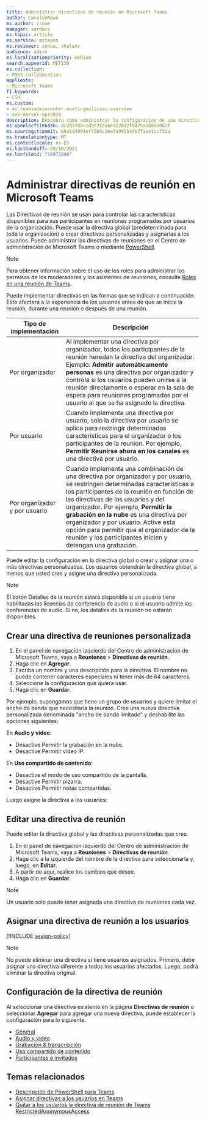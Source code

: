 ```yaml
---
title: Administrar directivas de reunión en Microsoft Teams
author: CarolynRowe
ms.author: crowe
manager: serdars
ms.topic: article
ms.service: msteams
ms.reviewer: sonua, shalenc
audience: admin
ms.localizationpriority: medium
search.appverid: MET150
ms.collection:
- M365-collaboration
appliesto:
- Microsoft Teams
f1.keywords:
- CSH
ms.custom:
- ms.teamsadmincenter.meetingpolicies.overview
- seo-marvel-apr2020
description: Descubra cómo administrar la configuración de una directiva de reunión en Teams con el fin de controlar las características disponibles para sus participantes en reuniones programadas por usuarios.
ms.openlocfilehash: dc2a57daccd9f252abe912892f0475a38859007f
ms.sourcegitcommit: 69a5d4994ef75b9c16efa99554fb7f2ee1ccf52a
ms.translationtype: MT
ms.contentlocale: es-ES
ms.lasthandoff: 09/10/2021
ms.locfileid: "58973048"
---
```

# <a name="manage-meeting-policies-in-microsoft-teams"></a>Administrar directivas de reunión en Microsoft Teams

<a name="bkautomatically-admit-people"> </a>

<a name="bkallow-a-participant-to-give-or-request-control"> </a>

<a name="bkallow-transcription"> </a>

Las Directivas de reunión se usan para controlar las características disponibles para sus participantes en reuniones programadas por usuarios de la organización. Puede usar la directiva global (predeterminada para toda la organización) o crear directivas personalizadas y asignarlas a los usuarios. Puede administrar las directivas de reuniones en el Centro de administración de Microsoft Teams o mediante [PowerShell](teams-powershell-overview.md).

> [!NOTE]
> Para obtener información sobre el uso de los roles para administrar los permisos de los moderadores y los asistentes de reuniones, consulte [Roles en una reunión de Teams](https://support.microsoft.com/office/roles-in-a-teams-meeting-c16fa7d0-1666-4dde-8686-0a0bfe16e019?ui=en-us&rs=en-us&ad=us).

Puede implementar directivas en las formas que se indican a continuación. Esto afectará a la experiencia de los usuarios antes de que se inicie la reunión, durante una reunión o después de una reunión.

|Tipo de implementación  |Descripción  |
|---------|---------|
|Por organizador    |Al implementar una directiva por organizador, todos los participantes de la reunión heredan la directiva del organizador. Ejemplo: **Admitir automáticamente personas** es una directiva por organizador y controla si los usuarios pueden unirse a la reunión directamente o esperar en la sala de espera para reuniones programadas por el usuario al que se ha asignado la directiva.          |
|Por usuario    |Cuando implementa una directiva por usuario, solo la directiva por usuario se aplica para restringir determinadas características para el organizador o los participantes de la reunión. Por ejemplo, **Permitir Reunirse ahora en los canales** es una directiva por usuario.     |
|Por organizador y por usuario     |Cuando implementa una combinación de una directiva por organizador y por usuario, se restringen determinadas características a los participantes de la reunión en función de las directivas de los usuarios y del organizador. Por ejemplo, **Permitir la grabación en la nube** es una directiva por organizador y por usuario. Active esta opción para permitir que el organizador de la reunión y los participantes inicien y detengan una grabación.

Puede editar la configuración en la directiva global o crear y asignar una o más directivas personalizadas. Los usuarios obtendrán la directiva global, a menos que usted cree y asigne una directiva personalizada.

> [!NOTE]
> El botón Detalles de la reunión estará disponible si un usuario tiene habilitadas las licencias de conferencia de audio o si el usuario admite las conferencias de audio. Si no, los detalles de la reunión no estarán disponibles.

## <a name="create-a-custom-meeting-policy"></a>Crear una directiva de reuniones personalizada

1. En el panel de navegación izquierdo del Centro de administración de Microsoft Teams, vaya a **Reuniones** > **Directivas de reunión**.
2. Haga clic en **Agregar**.
3. Escriba un nombre y una descripción para la directiva. El nombre no puede contener caracteres especiales ni tener más de 64 caracteres.
4. Seleccione la configuración que quiera usar.
5. Haga clic en **Guardar**.

Por ejemplo, supongamos que tiene un grupo de usuarios y quiere limitar el ancho de banda que necesitaría la reunión. Cree una nueva directiva personalizada denominada "ancho de banda limitado" y deshabilite las opciones siguientes:

En **Audio y vídeo**:

- Desactive Permitir la grabación en la nube.
- Desactive Permitir vídeo IP.

En **Uso compartido de contenido**:

- Desactive el modo de uso compartido de la pantalla.
- Desactive Permitir pizarra.
- Desactive Permitir notas compartidas.

Luego asigne la directiva a los usuarios:

## <a name="edit-a-meeting-policy"></a>Editar una directiva de reunión

Puede editar la directiva global y las directivas personalizadas que cree.

1. En el panel de navegación izquierdo del Centro de administración de Microsoft Teams, vaya a **Reuniones** > **Directivas de reunión**.
2. Haga clic a la izquierda del nombre de la directiva para seleccionarla y, luego, en **Editar**.
3. A partir de aquí, realice los cambios que desee.
4. Haga clic en **Guardar**.

> [!NOTE]
> Un usuario solo puede tener asignada una directiva de reuniones cada vez.

## <a name="assign-a-meeting-policy-to-users"></a>Asignar una directiva de reunión a los usuarios

[!INCLUDE [assign-policy](includes/assign-policy.md)]

> [!NOTE]
> No puede eliminar una directiva si tiene usuarios asignados. Primero, debe asignar una directiva diferente a todos los usuarios afectados. Luego, podrá eliminar la directiva original.

## <a name="meeting-policy-settings"></a>Configuración de la directiva de reunión

Al seleccionar una directiva existente en la página **Directivas de reunión** o seleccionar **Agregar** para agregar una nueva directiva, puede establecer la configuración para lo siguiente.

- [General](meeting-policies-in-teams-general.md)
- [Audio y vídeo](meeting-policies-audio-and-video.md)
- [Grabación & transcripción](meetings-policies-recording-and-transcription.md)
- [Uso compartido de contenido](meeting-policies-content-sharing.md)
- [Participantes e invitados](meeting-policies-participants-and-guests.md)

## <a name="related-topics"></a>Temas relacionados

- [Descripción de PowerShell para Teams](teams-powershell-overview.md)
- [Asignar directivas a los usuarios en Teams](policy-assignment-overview.md)
- [Quitar a los usuarios la directiva de reunión de Teams RestrictedAnonymousAccess](meeting-policies-restricted-anonymous-access.md)